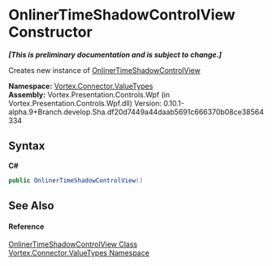# OnlinerTimeShadowControlView Constructor 
 _**\[This is preliminary documentation and is subject to change.\]**_

Creates new instance of <a href="T_Vortex_Connector_ValueTypes_OnlinerTimeShadowControlView.md">OnlinerTimeShadowControlView</a>

**Namespace:**&nbsp;<a href="N_Vortex_Connector_ValueTypes.md">Vortex.Connector.ValueTypes</a><br />**Assembly:**&nbsp;Vortex.Presentation.Controls.Wpf (in Vortex.Presentation.Controls.Wpf.dll) Version: 0.10.1-alpha.9+Branch.develop.Sha.df20d7449a44daab5691c666370b08ce38564334

## Syntax

**C#**<br />
``` C#
public OnlinerTimeShadowControlView()
```


## See Also


#### Reference
<a href="T_Vortex_Connector_ValueTypes_OnlinerTimeShadowControlView.md">OnlinerTimeShadowControlView Class</a><br /><a href="N_Vortex_Connector_ValueTypes.md">Vortex.Connector.ValueTypes Namespace</a><br />